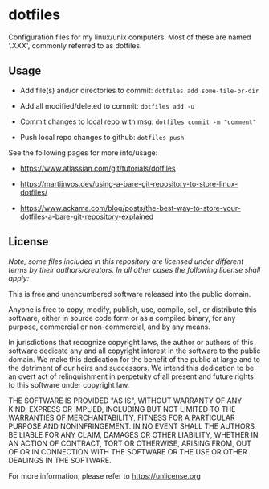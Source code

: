 # dotfiles

Configuration files for my linux/unix computers. Most of these are named '.XXX', commonly referred to as dotfiles.

## Usage

* Add file(s) and/or directories to commit: `dotfiles add some-file-or-dir`

* Add all modified/deleted to commit: `dotfiles add -u`

* Commit changes to local repo with msg: `dotfiles commit -m "comment"`

* Push local repo changes to github: `dotfiles push`

See the following pages for more info/usage:

* https://www.atlassian.com/git/tutorials/dotfiles

* https://martijnvos.dev/using-a-bare-git-repository-to-store-linux-dotfiles/

* https://www.ackama.com/blog/posts/the-best-way-to-store-your-dotfiles-a-bare-git-repository-explained

## License

_Note, some files included in this repository are licensed under different terms by their authors/creators. In all other cases the following license shall apply:_

This is free and unencumbered software released into the public domain.

Anyone is free to copy, modify, publish, use, compile, sell, or
distribute this software, either in source code form or as a compiled
binary, for any purpose, commercial or non-commercial, and by any
means.

In jurisdictions that recognize copyright laws, the author or authors
of this software dedicate any and all copyright interest in the
software to the public domain. We make this dedication for the benefit
of the public at large and to the detriment of our heirs and
successors. We intend this dedication to be an overt act of
relinquishment in perpetuity of all present and future rights to this
software under copyright law.

THE SOFTWARE IS PROVIDED "AS IS", WITHOUT WARRANTY OF ANY KIND,
EXPRESS OR IMPLIED, INCLUDING BUT NOT LIMITED TO THE WARRANTIES OF
MERCHANTABILITY, FITNESS FOR A PARTICULAR PURPOSE AND NONINFRINGEMENT.
IN NO EVENT SHALL THE AUTHORS BE LIABLE FOR ANY CLAIM, DAMAGES OR
OTHER LIABILITY, WHETHER IN AN ACTION OF CONTRACT, TORT OR OTHERWISE,
ARISING FROM, OUT OF OR IN CONNECTION WITH THE SOFTWARE OR THE USE OR
OTHER DEALINGS IN THE SOFTWARE.

For more information, please refer to <https://unlicense.org>
